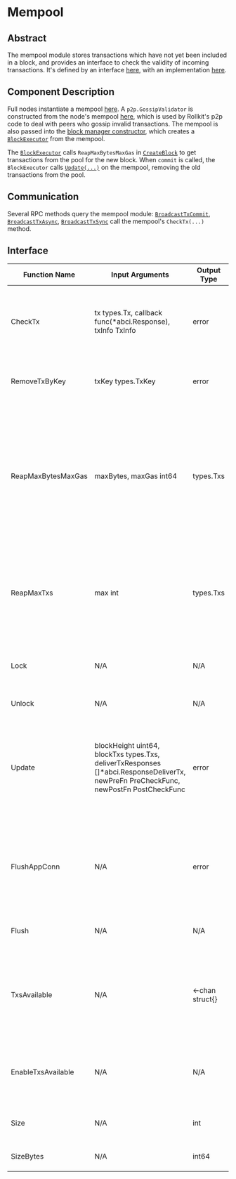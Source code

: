# Mempool

## Abstract

The mempool module stores transactions which have not yet been included in a block, and provides an interface to check the validity of incoming transactions. It's defined by an interface [here](https://github.com/rollkit/rollkit/blob/main/mempool/mempool.go#L16), with an implementation [here](https://github.com/rollkit/rollkit/blob/main/mempool/v1/mempool.go).

## Component Description

Full nodes instantiate a mempool [here](https://github.com/rollkit/rollkit/blob/main/node/full.go#L133). A `p2p.GossipValidator` is constructed from the node's mempool [here](https://github.com/rollkit/rollkit/blob/main/node/full.go#L391), which is used by Rollkit's p2p code to deal with peers who gossip invalid transactions. The mempool is also passed into the [block manager constructor](https://github.com/rollkit/rollkit/blob/main/node/full.go#L136), which creates a [`BlockExecutor`](https://github.com/rollkit/rollkit/blob/main/block/manager.go#L143) from the mempool.

The [`BlockExecutor`](../specs/src/specs/state.md) calls `ReapMaxBytesMaxGas` in [`CreateBlock`](https://github.com/rollkit/rollkit/blob/main/state/executor.go#L91) to get transactions from the pool for the new block. When `commit` is called, the `BlockExecutor` calls [`Update(...)`](https://github.com/rollkit/rollkit/blob/main/state/executor.go#L255) on the mempool, removing the old transactions from the pool.

## Communication

Several RPC methods query the mempool module: [`BroadcastTxCommit`](https://github.com/rollkit/rollkit/blob/main/node/full_client.go#L128), [`BroadcastTxAsync`](https://github.com/rollkit/rollkit/blob/main/node/full_client.go#L190), [`BroadcastTxSync`](https://github.com/rollkit/rollkit/blob/main/node/full_client.go#L207) call the mempool's `CheckTx(...)` method.

## Interface

| Function Name       | Input Arguments                              | Output Type      | Intended Behavior                                                |
|---------------------|---------------------------------------------|------------------|------------------------------------------------------------------|
| CheckTx             | tx types.Tx, callback func(*abci.Response), txInfo TxInfo | error            | Executes a new transaction against the application to determine its validity and whether it should be added to the mempool. |
| RemoveTxByKey       | txKey types.TxKey                           | error            | Removes a transaction, identified by its key, from the mempool. |
| ReapMaxBytesMaxGas  | maxBytes, maxGas int64                      | types.Txs         | Reaps transactions from the mempool up to maxBytes bytes total with the condition that the total gasWanted must be less than maxGas. If both maxes are negative, there is no cap on the size of all returned transactions (~ all available transactions). |
| ReapMaxTxs          | max int                                       | types.Txs         | Reaps up to max transactions from the mempool. If max is negative, there is no cap on the size of all returned transactions (~ all available transactions). |
| Lock                | N/A                                         | N/A              | Locks the mempool. The consensus must be able to hold the lock to safely update. |
| Unlock              | N/A                                         | N/A              | Unlocks the mempool. |
| Update              | blockHeight uint64, blockTxs types.Txs, deliverTxResponses []*abci.ResponseDeliverTx, newPreFn PreCheckFunc, newPostFn PostCheckFunc | error            | Informs the mempool that the given txs were committed and can be discarded. This should be called *after* block is committed by consensus. Lock/Unlock must be managed by the caller. |
| FlushAppConn        | N/A                                         | error            | Flushes the mempool connection to ensure async callback calls are done, e.g., from CheckTx. Lock/Unlock must be managed by the caller. |
| Flush               | N/A                                         | N/A              | Removes all transactions from the mempool and caches. |
| TxsAvailable        | N/A                                         | <-chan struct{}   | Returns a channel which fires once for every height when transactions are available in the mempool. The returned channel may be nil if EnableTxsAvailable was not called. |
| EnableTxsAvailable  | N/A                                         | N/A              | Initializes the TxsAvailable channel, ensuring it will trigger once every height when transactions are available. |
| Size                | N/A                                         | int              | Returns the number of transactions in the mempool. |
| SizeBytes           | N/A                                         | int64            | Returns the total size of all txs in the mempool. |
